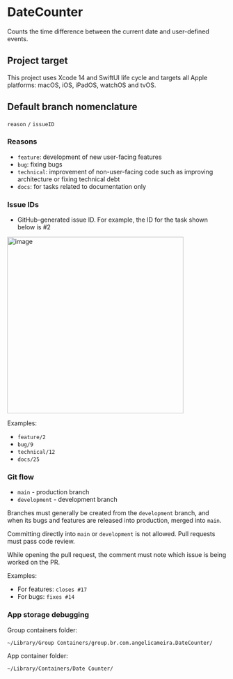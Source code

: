 # DateCounter

Counts the time difference between the current date and user-defined events.

## Project target

This project uses Xcode 14 and SwiftUI life cycle and targets all Apple platforms: macOS, iOS, iPadOS, watchOS and tvOS.

## Default branch nomenclature

`reason` `/` `issueID`

### Reasons

- `feature`: development of new user-facing features
- `bug`: fixing bugs
- `technical`: improvement of non-user-facing code such as improving architecture or fixing technical debt
- `docs`: for tasks related to documentation only

### Issue IDs

- GitHub-generated issue ID. For example, the ID for the task shown below is #2
<img width="405" alt="image" src="https://user-images.githubusercontent.com/816290/119736502-2c9dc700-be54-11eb-81ac-7859899d8f59.png">

Examples:

- `feature/2`
- `bug/9`
- `technical/12`
- `docs/25`

### Git flow

- `main` - production branch
- `development` - development branch

Branches must generally be created from the `development` branch, and when its bugs and features are released into production, merged into `main`.

Committing directly into `main` or `development` is not allowed. Pull requests must pass code review.

While opening the pull request, the comment must note which issue is being worked on the PR.

Examples:
- For features: `closes #17`
- For bugs: `fixes #14`

### App storage debugging

Group containers folder: 
```
~/Library/Group Containers/group.br.com.angelicameira.DateCounter/
```

App container folder:
```
~/Library/Containers/Date Counter/
```
